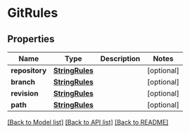 # GitRules

## Properties
Name | Type | Description | Notes
------------ | ------------- | ------------- | -------------
**repository** | [**StringRules**](StringRules.md) |  | [optional] 
**branch** | [**StringRules**](StringRules.md) |  | [optional] 
**revision** | [**StringRules**](StringRules.md) |  | [optional] 
**path** | [**StringRules**](StringRules.md) |  | [optional] 

[[Back to Model list]](../README.md#documentation-for-models) [[Back to API list]](../README.md#documentation-for-api-endpoints) [[Back to README]](../README.md)

